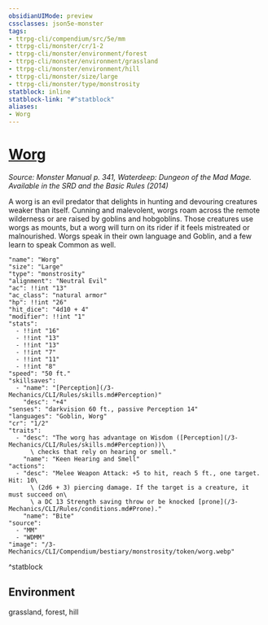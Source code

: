 ```yaml
---
obsidianUIMode: preview
cssclasses: json5e-monster
tags:
- ttrpg-cli/compendium/src/5e/mm
- ttrpg-cli/monster/cr/1-2
- ttrpg-cli/monster/environment/forest
- ttrpg-cli/monster/environment/grassland
- ttrpg-cli/monster/environment/hill
- ttrpg-cli/monster/size/large
- ttrpg-cli/monster/type/monstrosity
statblock: inline
statblock-link: "#^statblock"
aliases:
- Worg
---
```

# [Worg](3-Mechanics\CLI\Compendium\bestiary\monstrosity/worg.md)
*Source: Monster Manual p. 341, Waterdeep: Dungeon of the Mad Mage. Available in the <span title='Systems Reference Document (5.1)'>SRD</span> and the Basic Rules (2014)*  

A worg is an evil predator that delights in hunting and devouring creatures weaker than itself. Cunning and malevolent, worgs roam across the remote wilderness or are raised by goblins and hobgoblins. Those creatures use worgs as mounts, but a worg will turn on its rider if it feels mistreated or malnourished. Worgs speak in their own language and Goblin, and a few learn to speak Common as well.

```statblock
"name": "Worg"
"size": "Large"
"type": "monstrosity"
"alignment": "Neutral Evil"
"ac": !!int "13"
"ac_class": "natural armor"
"hp": !!int "26"
"hit_dice": "4d10 + 4"
"modifier": !!int "1"
"stats":
  - !!int "16"
  - !!int "13"
  - !!int "13"
  - !!int "7"
  - !!int "11"
  - !!int "8"
"speed": "50 ft."
"skillsaves":
  - "name": "[Perception](/3-Mechanics/CLI/Rules/skills.md#Perception)"
    "desc": "+4"
"senses": "darkvision 60 ft., passive Perception 14"
"languages": "Goblin, Worg"
"cr": "1/2"
"traits":
  - "desc": "The worg has advantage on Wisdom ([Perception](/3-Mechanics/CLI/Rules/skills.md#Perception))\
      \ checks that rely on hearing or smell."
    "name": "Keen Hearing and Smell"
"actions":
  - "desc": "Melee Weapon Attack: +5 to hit, reach 5 ft., one target. Hit: 10\
      \ (2d6 + 3) piercing damage. If the target is a creature, it must succeed on\
      \ a DC 13 Strength saving throw or be knocked [prone](/3-Mechanics/CLI/Rules/conditions.md#Prone)."
    "name": "Bite"
"source":
  - "MM"
  - "WDMM"
"image": "/3-Mechanics/CLI/Compendium/bestiary/monstrosity/token/worg.webp"
```
^statblock

## Environment

grassland, forest, hill